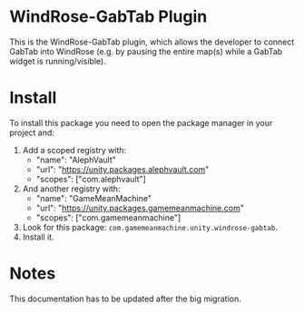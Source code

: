 # WindRose-GabTab Plugin
This is the WindRose-GabTab plugin, which allows the developer to connect GabTab into WindRose (e.g. by pausing the entire map(s) while a GabTab widget is running/visible).

# Install
To install this package you need to open the package manager in your project and:

  1. Add a scoped registry with:
     - "name": "AlephVault"
     - "url": "https://unity.packages.alephvault.com"
     - "scopes": ["com.alephvault"]
  2. And another registry with:
     - "name": "GameMeanMachine"
     - "url": "https://unity.packages.gamemeanmachine.com"
     - "scopes": ["com.gamemeanmachine"]
  2. Look for this package: `com.gamemeanmachine.unity.windrose-gabtab`.
  3. Install it.

# Notes
This documentation has to be updated after the big migration.